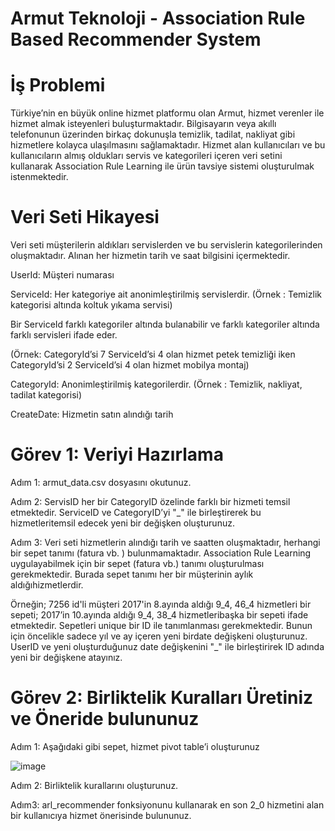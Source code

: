 # Armut Teknoloji - Association Rule Based Recommender System




#  İş Problemi
Türkiye’nin en büyük online hizmet platformu olan Armut, hizmet verenler ile hizmet almak isteyenleri buluşturmaktadır.
Bilgisayarın veya akıllı telefonunun üzerinden birkaç dokunuşla temizlik, tadilat, nakliyat gibi hizmetlere kolayca ulaşılmasını sağlamaktadır.
Hizmet alan kullanıcıları ve bu kullanıcıların almış oldukları servis ve kategorileri içeren veri setini kullanarak Association Rule Learning ile ürün tavsiye sistemi oluşturulmak istenmektedir.


# Veri Seti Hikayesi
Veri seti müşterilerin aldıkları servislerden ve bu servislerin kategorilerinden oluşmaktadır. Alınan her hizmetin tarih ve saat bilgisini içermektedir.




 UserId: Müşteri numarası
 
 ServiceId: Her kategoriye ait anonimleştirilmiş servislerdir. (Örnek : Temizlik kategorisi altında koltuk yıkama servisi)
 
 Bir ServiceId farklı kategoriler altında bulanabilir ve farklı kategoriler altında farklı servisleri ifade eder.
 
 (Örnek: CategoryId’si 7 ServiceId’si 4 olan hizmet petek temizliği iken CategoryId’si 2 ServiceId’si 4 olan hizmet mobilya montaj)
 
 CategoryId: Anonimleştirilmiş kategorilerdir. (Örnek : Temizlik, nakliyat, tadilat kategorisi)
 
 CreateDate: Hizmetin satın alındığı tarih
 




# Görev 1: Veriyi Hazırlama
Adım 1: armut_data.csv dosyasını okutunuz.

Adım 2: ServisID her bir CategoryID özelinde farklı bir hizmeti temsil etmektedir. ServiceID ve CategoryID’yi "_" ile birleştirerek bu hizmetleritemsil edecek yeni bir değişken oluşturunuz.


Adım 3: Veri seti hizmetlerin alındığı tarih ve saatten oluşmaktadır, herhangi bir sepet tanımı (fatura vb. ) bulunmamaktadır. Association Rule
Learning uygulayabilmek için bir sepet (fatura vb.) tanımı oluşturulması gerekmektedir. Burada sepet tanımı her bir müşterinin aylık aldığıhizmetlerdir.

Örneğin; 7256 id'li müşteri 2017'in 8.ayında aldığı 9_4, 46_4 hizmetleri bir sepeti; 2017’in 10.ayında aldığı 9_4, 38_4 hizmetleribaşka bir sepeti ifade etmektedir. Sepetleri unique bir ID ile tanımlanması gerekmektedir. Bunun için öncelikle sadece yıl ve ay içeren yeni birdate değişkeni oluşturunuz. UserID ve yeni oluşturduğunuz date değişkenini "_" ile birleştirirek ID adında yeni bir değişkene atayınız.



# Görev 2: Birliktelik Kuralları Üretiniz ve Öneride bulununuz

Adım 1: Aşağıdaki gibi sepet, hizmet pivot table’i oluşturunuz

![image](https://user-images.githubusercontent.com/93703338/227215879-5a257007-72c6-4cfc-bb04-5e7a518ce713.png)


Adım 2: Birliktelik kurallarını oluşturunuz.


Adım3: arl_recommender fonksiyonunu kullanarak en son 2_0 hizmetini alan bir kullanıcıya hizmet önerisinde bulununuz.
